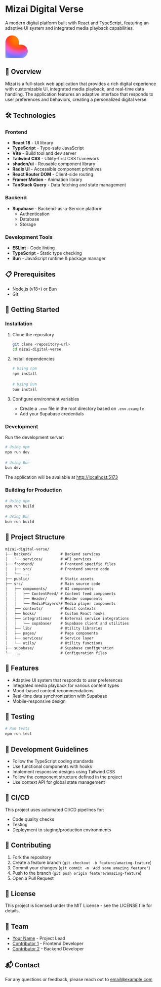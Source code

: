# Mizai Digital Verse

A modern digital platform built with React and TypeScript, featuring an adaptive UI system and integrated media playback capabilities.

![Mizai Logo](public/favicon.ico)

## 🚀 Overview

Mizai is a full-stack web application that provides a rich digital experience with customizable UI, integrated media playback, and real-time data handling. The application features an adaptive interface that responds to user preferences and behaviors, creating a personalized digital verse.

## 🛠️ Technologies

### Frontend
- **React 18** - UI library
- **TypeScript** - Type-safe JavaScript
- **Vite** - Build tool and dev server
- **Tailwind CSS** - Utility-first CSS framework
- **shadcn/ui** - Reusable component library
- **Radix UI** - Accessible component primitives
- **React Router DOM** - Client-side routing
- **Framer Motion** - Animation library
- **TanStack Query** - Data fetching and state management

### Backend
- **Supabase** - Backend-as-a-Service platform
  - Authentication
  - Database
  - Storage

### Development Tools
- **ESLint** - Code linting
- **TypeScript** - Static type checking
- **Bun** - JavaScript runtime & package manager

## 📋 Prerequisites

- Node.js (v18+) or Bun
- Git

## 🚀 Getting Started

### Installation

1. Clone the repository
   ```bash
   git clone <repository-url>
   cd mizai-digital-verse
   ```

2. Install dependencies
   ```bash
   # Using npm
   npm install
   
   # Using Bun
   bun install
   ```

3. Configure environment variables
   - Create a `.env` file in the root directory based on `.env.example`
   - Add your Supabase credentials

### Development

Run the development server:
```bash
# Using npm
npm run dev

# Using Bun
bun dev
```

The application will be available at [http://localhost:5173](http://localhost:5173)

### Building for Production

```bash
# Using npm
npm run build

# Using Bun
bun run build
```

## 📁 Project Structure

```
mizai-digital-verse/
├── backend/             # Backend services
│   └── services/        # API services
├── frontend/            # Frontend specific files
│   ├── src/             # Frontend source code
│   └── ...
├── public/              # Static assets
├── src/                 # Main source code
│   ├── components/      # UI components
│   │   ├── ContentFeed/ # Content feed components
│   │   ├── Header/      # Header components
│   │   └── MediaPlayers/# Media player components
│   ├── contexts/        # React contexts
│   ├── hooks/           # Custom React hooks
│   ├── integrations/    # External service integrations
│   │   └── supabase/    # Supabase client and utilities
│   ├── lib/             # Utility libraries
│   ├── pages/           # Page components
│   ├── services/        # Service layer
│   └── utils/           # Utility functions
├── supabase/            # Supabase configuration
└── ...                  # Configuration files
```

## 🌟 Features

- Adaptive UI system that responds to user preferences
- Integrated media playback for various content types
- Mood-based content recommendations
- Real-time data synchronization with Supabase
- Mobile-responsive design

## 🧪 Testing

```bash
# Run tests
npm run test
```

## 📝 Development Guidelines

- Follow the TypeScript coding standards
- Use functional components with hooks
- Implement responsive designs using Tailwind CSS
- Follow the component structure defined in the project
- Use context API for global state management

## 🔄 CI/CD

This project uses automated CI/CD pipelines for:
- Code quality checks
- Testing
- Deployment to staging/production environments

## 🤝 Contributing

1. Fork the repository
2. Create a feature branch (`git checkout -b feature/amazing-feature`)
3. Commit your changes (`git commit -m 'Add some amazing feature'`)
4. Push to the branch (`git push origin feature/amazing-feature`)
5. Open a Pull Request

## 📄 License

This project is licensed under the MIT License - see the LICENSE file for details.

## 👥 Team

- [Your Name](https://github.com/yourusername) - Project Lead
- [Contributor 1](https://github.com/contributor1) - Frontend Developer
- [Contributor 2](https://github.com/contributor2) - Backend Developer

## 📬 Contact

For any questions or feedback, please reach out to [email@example.com](mailto:email@example.com)
